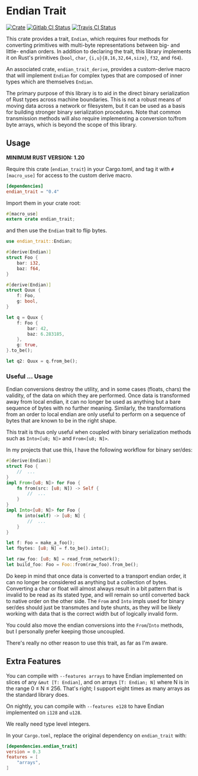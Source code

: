 # Endian Trait

[![Crate][crate_svg]][crate]
[![Gitlab CI Status][gitlab_svg]][gitlab]
[![Travis CI Status][travis_svg]][travis]

This crate provides a trait, `Endian`, which requires four methods for
converting primitives with multi-byte representations between big- and little-
endian orders. In addition to declaring the trait, this library implements it on
Rust's primitives (`bool`, `char`, `{i,u}{8,16,32,64,size}`, `f32`, and `f64`).

An associated crate, `endian_trait_derive`, provides a custom-derive macro that
will implement `Endian` for complex types that are composed of inner types which
are themselves `Endian`.

The primary purpose of this library is to aid in the direct binary serialization
of Rust types across machine boundaries. This is not a robust means of moving
data across a network or filesystem, but it can be used as a basis for building
stronger binary serialization procedures. Note that common transmission methods
will also require implementing a conversion to/from byte arrays, which is beyond
the scope of this library.

## Usage

**MINIMUM RUST VERSION: 1.20**

Require this crate (`endian_trait`) in your Cargo.toml, and tag it with
`#[macro_use]` for access to the custom derive macro.

```toml
[dependencies]
endian_trait = "0.4"
```

Import them in your crate root:

```rust
#[macro_use]
extern crate endian_trait;
```

and then use the `Endian` trait to flip bytes.

```rust
use endian_trait::Endian;

#[derive(Endian)]
struct Foo {
    bar: i32,
    baz: f64,
}

#[derive(Endian)]
struct Quux {
    f: Foo,
    g: bool,
}

let q = Quux {
    f: Foo {
        bar: 42,
        baz: 6.283185,
    },
    g: true,
}.to_be();

let q2: Quux = q.from_be();
```

### Useful ... Usage

Endian conversions destroy the utility, and in some cases (floats, chars) the
validity, of the data on which they are performed. Once data is transformed
away from local endian, it can no longer be used as anything but a bare sequence
of bytes with no further meaning. Similarly, the transformations from an order
to local endian are only useful to perform on a sequence of bytes that are known
to be in the right shape.

This trait is thus only useful when coupled with binary serialization methods
such as `Into<[u8; N]>` and `From<[u8; N]>`.

In my projects that use this, I have the following workflow for binary ser/des:

```rust
#[derive(Endian)]
struct Foo {
    //  ...
}
impl From<[u8; N]> for Foo {
    fn from(src: [u8; N]) -> Self {
        //  ...
    }
}
impl Into<[u8; N]> for Foo {
    fn into(self) -> [u8; N] {
        //  ...
    }
}

let f: Foo = make_a_foo();
let fbytes: [u8; N] = f.to_be().into();

let raw_foo: [u8; N] = read_from_network();
let build_foo: Foo = Foo::from(raw_foo).from_be();
```

Do keep in mind that once data is converted to a transport endian order, it can
no longer be considered as anything but a collection of bytes. Converting a char
or float will almost always result in a bit pattern that is invalid to be read
as its stated type, and will remain so until converted back to native order on
the other side. The `From` and `Into` impls used for binary ser/des should just
be transmutes and byte shunts, as they will be likely working with data that is
the correct width but of logically invalid form.

You could also move the endian conversions into the `From`/`Into` methods, but I
personally prefer keeping those uncoupled.

There's really no other reason to use this trait, as far as I'm aware.

## Extra Features

You can compile with `--features arrays` to have Endian implemented on slices of
any `&mut [T: Endian]`, and on arrays `[T: Endian; N]` where N is in the
range 0 ≤ N ≤ 256. That's right; I support eight times as many arrays as the
standard library does.

On nightly, you can compile with `--features e128` to have Endian implemented on
`i128` and `u128`.

We really need type level integers.

In your `Cargo.toml`, replace the original dependency on `endian_trait` with:

```toml
[dependencies.endian_trait]
version = 0.3
features = [
    "arrays",
]
```

[crate]: https://crates.io/crates/endian_trait
[crate_svg]: https://img.shields.io/crates/v/endian_trait.svg
[gitlab]: https://gitlab.com/myrrlyn/endian_trait
[gitlab_svg]: https://gitlab.com/myrrlyn/endian_trait/badges/master/build.svg
[travis]: https://travis-ci.org/myrrlyn/endian_trait
[travis_svg]: https://travis-ci.org/myrrlyn/endian_trait.svg?branch=master
